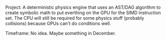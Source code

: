 Project: A deterministic physics engine that uses an AST/DAG algorithm to create symbolic math to put everthing on the GPU for the SIMD instruction set. The CPU will still be required for some physics stuff (probably collisions) because GPUs can't do conditions well.

Timeframe: No idea. Maybe something in December.
